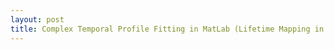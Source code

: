 ```yaml
---
layout: post
title: Complex Temporal Profile Fitting in MatLab (Lifetime Mapping in Time-resolved Transient Absorption Microscope (TAM) Images)
---
```

